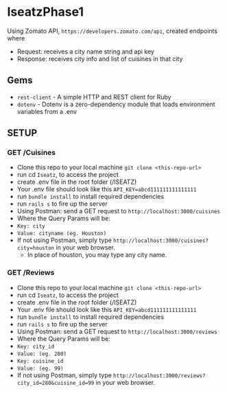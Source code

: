 # IseatzPhase1
Using Zomato API, `https://developers.zomato.com/api`, created endpoints where 
 - Request: receives a city name string and api key 
 - Response: receives city info and list of cuisines in that city

## Gems 
- `rest-client` - A simple HTTP and REST client for Ruby
- `dotenv` - Dotenv is a zero-dependency module that loads environment variables from a .env

## SETUP

### GET /Cuisines
- Clone this repo to your local machine `git clone <this-repo-url>`
- run cd `Iseatz`, to access the project
- create .env file in the root folder (/ISEATZ)
 -  Your .env file should look like this `API_KEY=abcd111111111111111`
- run `bundle install` to install required dependencies
- run `rails s` to fire up the server
- Using Postman: send a GET request to `http://localhost:3000/cuisines`
 - Where the Query Params will be: 
 - `Key: city`
 - `Value: cityname (eg. Houston)`
- If not using Postman, simply type `http://localhost:3000/cuisines?city=houston` in your web browser. 
  - In place of houston, you may type any city name. 

### GET /Reviews

- Clone this repo to your local machine `git clone <this-repo-url>`
- run cd `Iseatz`, to access the project
- create .env file in the root folder (/ISEATZ)
 -  Your .env file should look like this `API_KEY=abcd111111111111111`
- run `bundle install` to install required dependencies
- run `rails s` to fire up the server
- Using Postman: send a GET request to `http://localhost:3000/reviews`
 - Where the Query Params will be: 
 - `Key: city_id`
 - `Value: (eg. 280)`
 - `Key: cuisine_id`
 - `Value: (eg. 99)`
- If not using Postman, simply type `http://localhost:3000/reviews?city_id=280&cuisine_id=99` in your web browser. 
   
